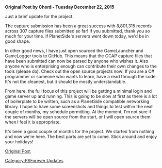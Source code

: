 **Original Post by Chord - Tuesday December 22, 2015**

Just a brief update for the project.

The capture submission has been a great success with 8,801,315 records
across 307 capture files submitted so far! If you submitted, thank you
so much for your time. If PlanetSide's servers went down today, we'd be
in good shape.

In other good news, I have just open sourced the GameLauncher and
GameLogger tools to GitHub. This means that the GCAP capture files that
have been submitted can now be parsed by anyone who wishes it. Also
anyone who is enterprising enough can contribute their own changes to
the tools (please do). Check out the open source projects now! If you
are a C# programmer or someone who wants to learn, have a read through
the code. It's not the cleanest, but it should be mostly understandable.

From here, the full focus of this project will be getting a minimal
login and game server up and running. This is going to be slow at first
as there is a lot of boilerplate to be written, such as a PlanetSide
compatible networking library. I hope to have some screenshots and
things to test within the next couple of months, my schedule permitting.
At the moment, I'm not sure if the servers will be open source from the
start, or I will open source them when I feel it is appropriate.

It's been a good couple of months for the project. We started from
nothing and now we're here. The best parts are yet to come. Stick around
and enjoy your holidays!

[Original Post](http://psforever.net/forum/viewtopic.php?f=11&t=52)

[Category:PSForever Updates](Category:PSForever_Updates.md)

